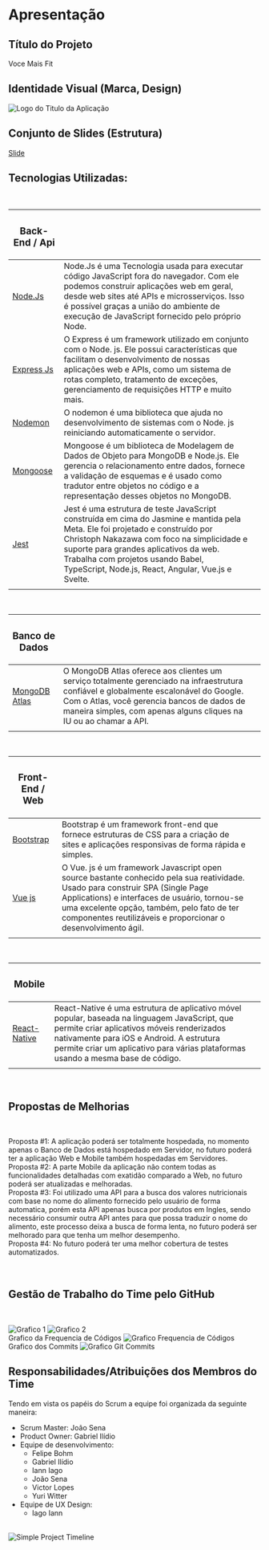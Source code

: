 # Apresentação



## Título do Projeto

Voce Mais Fit <br>


## Identidade Visual (Marca, Design)

![Logo do Titulo da Aplicação](img/apresentacao/LogoTitulo.png)


## Conjunto de Slides (Estrutura)

[Slide](img/apresentacao/Voce%20Mais%20Fit.pdf)


## Tecnologias Utilizadas:
<br>

|<h3>**Back-End / Api**</h3> |  ||
| ------------------------------------------------------- | -------------------| ---------|
|[Node.Js](https://nodejs.org/en/docs/)| Node.Js é uma Tecnologia usada para executar código JavaScript fora do navegador. Com ele podemos construir aplicações web em geral, desde web sites até APIs e microsserviços. Isso é possível graças a união do ambiente de execução de JavaScript fornecido pelo próprio Node. 
[Express Js](https://expressjs.com/pt-br/)| O Express é um framework utilizado em conjunto com o Node. js. Ele possui características que facilitam o desenvolvimento de nossas aplicações web e APIs, como um sistema de rotas completo, tratamento de exceções, gerenciamento de requisições HTTP e muito mais.
[Nodemon](https://nodemon.io/)| O nodemon é uma biblioteca que ajuda no desenvolvimento de sistemas com o Node. js reiniciando automaticamente o servidor.
[Mongoose](https://mongoosejs.com/)|  Mongoose é um biblioteca de Modelagem de Dados de Objeto para MongoDB e Node.js. Ele gerencia o relacionamento entre dados, fornece a validação de esquemas e é usado como tradutor entre objetos no código e a representação desses objetos no MongoDB.
[Jest](https://jestjs.io/pt-BR/)| Jest é uma estrutura de teste JavaScript construída em cima do Jasmine e mantida pela Meta. Ele foi projetado e construído por Christoph Nakazawa com foco na simplicidade e suporte para grandes aplicativos da web. Trabalha com projetos usando Babel, TypeScript, Node.js, React, Angular, Vue.js e Svelte.
| |  |  |
<br>


|<h3>**Banco de Dados**</h3> |  ||
| ------------------------------------------------------- | -------------------| ---------|
|[MongoDB Atlas](https://www.mongodb.com/atlas/database)| O MongoDB Atlas oferece aos clientes um serviço totalmente gerenciado na infraestrutura confiável e globalmente escalonável do Google. Com o Atlas, você gerencia bancos de dados de maneira simples, com apenas alguns cliques na IU ou ao chamar a API.
| |  |  |
<br>

|<h3>**Front-End / Web**</h3> |  ||
| ------------------------------------------------------- | -------------------| ---------|
|[Bootstrap](https://getbootstrap.com/)| Bootstrap é um framework front-end que fornece estruturas de CSS para a criação de sites e aplicações responsivas de forma rápida e simples.
[Vue js](https://vuejs.org/)| O Vue. js é um framework Javascript open source bastante conhecido pela sua reatividade. Usado para construir SPA (Single Page Applications) e interfaces de usuário, tornou-se uma excelente opção, também, pelo fato de ter componentes reutilizáveis e proporcionar o desenvolvimento ágil.
| |  |  |
<br>

|<h3>**Mobile**</h3> |  ||
| ------------------------------------------------------- | -------------------| ---------|
|[React-Native](https://reactnative.dev/)| React-Native é uma estrutura de aplicativo móvel popular, baseada na linguagem JavaScript, que permite criar aplicativos móveis renderizados nativamente para iOS e Android. A estrutura permite criar um aplicativo para várias plataformas usando a mesma base de código.
| |  |  |
<br>


## Propostas de Melhorias
<br>

Proposta #1: A aplicação poderá ser totalmente hospedada, no momento apenas o Banco de Dados está hospedado em Servidor, no futuro poderá ter a aplicação Web e Mobile também hospedadas em Servidores.
<br>
Proposta #2: A parte Mobile da aplicação não contem todas as funcionalidades detalhadas com exatidão comparado a Web, no futuro poderá ser atualizadas e melhoradas.
<br>
Proposta #3: Foi utilizado uma API para a busca dos valores nutricionais com base no nome do alimento fornecido pelo usuário de forma automatica, porém esta API apenas busca por produtos em Ingles, sendo necessário consumir outra API antes para que possa traduzir o nome do alimento, este processo deixa a busca de forma lenta, no futuro poderá ser melhorado para que tenha um melhor desempenho.
<br>
Proposta #4: No futuro poderá ter uma melhor cobertura de testes automatizados.
<br><br><br>


## Gestão de Trabalho do Time pelo GitHub
<br>

![Grafico 1](img/imagendGitGraph/GraficoGit1.jpg)
![Grafico 2](img/imagendGitGraph/GraficoGit2.jpg)<br>
Grafico da Frequencia de Códigos
![Grafico Frequencia de Códigos](img/imagendGitGraph/GraficoGitCodeFrequenc.jpg)<br>
Grafico dos Commits
![Grafico Git Commits](img/imagendGitGraph/GraficoGitCommits.jpg)
<br>

## Responsabilidades/Atribuições dos Membros do Time

Tendo em vista os papéis do Scrum a equipe foi organizada da seguinte maneira:

- Scrum Master: João Sena
- Product Owner: Gabriel Ilídio
- Equipe de desenvolvimento:
    - Felipe Bohm
    - Gabriel Ilídio
    - Iann Iago
    - João Sena
    - Victor Lopes
    - Yuri Witter
- Equipe de UX Design:
    - Iago Iann
<br><br>

![Simple Project Timeline](img/GerProjeto/GerenciamentoEquipe.png)
